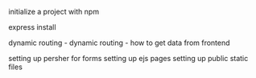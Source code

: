 initialize a project with npm 

express install

dynamic routing 
    - dynamic routing 
    - how to get data from frontend 

setting up persher for forms 
setting up ejs pages 
setting up public static files
